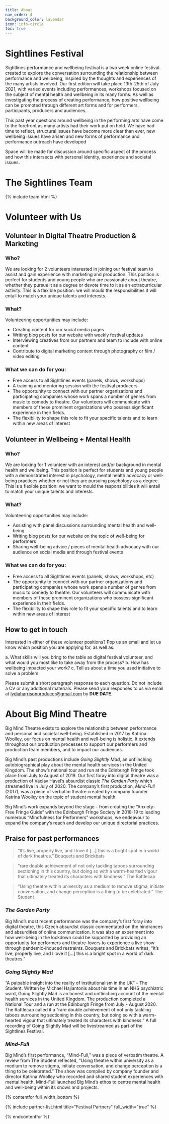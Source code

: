 ```yaml
---
title: About
nav_order: 4
background_color: lavendar
icon: info-circle
toc: true
---
```


# Sightlines Festival

Sightlines performance and wellbeing festival is a two week online festival. created to explore the conversation surrounding the relationship between performance and wellbeing, inspired by the thoughts and experiences of the many artists involved. Our first edition will take place 13th-25th of July 2021, with varied events including performances, workshops focused on the subject of mental health and wellbeing in its many forms. As well as investigating the process of creating performance, how positive wellbeing can be promoted through different art forms and for performers, participants, producers and audiences. 

This past year questions around wellbeing in the performing arts have come to the forefront as many artists had their work put on hold. We have had time to reflect, structural issues have become more clear than ever, new wellbeing issues have arisen and new forms of performance and performance outreach have developed

Space will be made for discussion around specific aspect of the process and how this intersects with personal identity, experience and societal issues.

# The Sightlines Team

{% include team.html %}

# Volunteer with Us 

## Volunteer in Digital Theatre Production & Marketing

### Who?

We are looking for 2 volunteers interested in joining our festival team to assist and gain experience with marketing and production. This position is perfect for students and young people who are passionate about theatre, whether they pursue it as a degree or devote time to it as an extracurricular activity. This is a flexible position: we will mould the responsibilities it will entail to match your unique talents and interests.

### What? 

Volunteering opportunities may include:

* Creating content for our social media pages
* Writing blog posts for our website with weekly festival updates
* Interviewing creatives from our partners and team to include with online content
* Contribute to digital marketing content through photography or film / video editing

### What we can do for you:

* Free access to all Sightlines events (panels, shows, workshops)
* A training and mentoring session with the festival producers
* The opportunity to connect with our partner organizations and participating companies whose work spans a number of genres from music to comedy to theatre. Our volunteers will communicate with members of these prominent organizations who possess significant experience in their fields.
* The flexibility to shape this role to fit your specific talents and to learn within 
new areas of interest

## Volunteer in Wellbeing + Mental Health

### Who? 

We are looking for 1 volunteer with an interest and/or background in mental health and wellbeing. This position is perfect for students and young people with a demonstrated interest in psychology, mental health advocacy or well-being practices whether or not they are pursuing psychology as a degree. This is a flexible position: we want to mould the responsibilities it will entail to match your unique talents and interests.

### What?

Volunteering opportunities may include:
* Assisting with panel discussions surrounding mental health and well-being
* Writing blog posts for our website on the topic of well-being for performers
* Sharing well-being advice / pieces of mental health advocacy with our audience on social media and through festival events

### What we can do for you:

* Free access to all Sightlines events (panels, shows, workshops, etc)
* The opportunity to connect with our partner organizations and participating companies whose work spans a number of genres from music to comedy to theatre. Our volunteers will communicate with members of these prominent organizations who possess significant experience in their fields.
* The flexibility to shape this role to fit your specific talents and to learn within 
new areas of interest

## How to get in touch

Interested in either of these volunteer positions? Pop us an email and let us know which position you are applying for, as well as:

a. What skills will you bring to the table as digital festival volunteer, and what would you most like to take away from the process?
b. How has wellbeing impacted your work?
c. Tell us about a time you used initiative to solve a problem.

Please submit a short paragraph response to each question. Do not include a CV or any additional materials. Please send your responses to us via email at <lydiaharrisonproducer@gmail.com> by **DUE DATE**.


# About Big Mind Theatre 

Big Mind Theatre exists to explore the relationship between performance and personal and societal well-being. Established in 2017 by Katrina Woolley, our focus on mental health and well-being is holistic. It extends throughout our production processes to support our performers and production team members, and to impact our audiences.
 
Big Mind’s past productions include _Going Slightly Mad_, an unflinching autobiographical play about the mental health services in the United Kingdom. The show’s national tour and run at the Edinburgh Fringe took place from July to August of 2019. Our first foray into digital theatre was a production of Vaclav Havel’s absurdist classic _The Garden Party_ which streamed live in July of 2020. The company’s first production, _Mind-Full_ (2017), was a piece of verbatim theatre created by company founder Katrina Woolley on the topic of student mental health.
 
Big Mind’s work expands beyond the stage - from creating the “Anxiety-Free Fringe Guide” with the Edinburgh Fringe Society in 2018-19 to leading numerous “Mindfulness for Performers” workshops, we endeavour to expand the company’s reach and develop our unique directorial practices.

## Praise for past performances 

> “It’s live, properly live, and I love it […] this is a bright spot in a world of dark theatres.”
Bouquets and Brickbats
 
> “rare double achievement of not only tackling taboos surrounding sectioning in this country, but doing so with a warm-hearted vigour that ultimately treated its characters with kindness.”
The Rattlecap
 
> “Using theatre within university as a medium to remove stigma, initiate conversation, and change perception is a thing to be celebrated.”
The Student

### _The Garden Party_

Big Mind’s most recent performance was the company’s first foray into digital theatre, this Czech absurdist classic commentated on the hindrances and absurdities of online communication. It was also an experiment into how well-being in the lockdown could be supported by providing an opportunity for performers and theatre-lovers to experience a live show through pandemic-induced restraints. Bouquets and Brickbats writes, “It’s live, properly live, and I love it […] this is a bright spot in a world of dark theatres.”
 
### _Going Slightly Mad_
“A palpable insight into the reality of institutionalism in the UK” – The Student. Written by Michael Hajiantonis about his time in an NHS psychiatric ward, Going Slightly Mad is an honest and unflinching account of the mental health services in the United Kingdom. The production completed a National Tour and a run at the Edinburgh Fringe from July - August 2020. The Rattlecap called it a “rare double achievement of not only tackling taboos surrounding sectioning in this country, but doing so with a warm-hearted vigour that ultimately treated its characters with kindness.” A full recording of Going Slightly Mad will be livestreamed as part of the Sightlines Festival.
 
### _Mind-Full_
Big Mind’s first performance, “Mind-Full,” was a piece of verbatim theatre. A review from The Student reflected, “Using theatre within university as a medium to remove stigma, initiate conversation, and change perception is a thing to be celebrated.” The show was compiled by company founder and director Katrina Woolley who recorded and shared student experiences with mental health. Mind-Full launched Big Mind’s ethos to centre mental health and well-being within its shows and projects.


{% contentfor full_width_bottom %}

{% include partner-list.html title="Festival Partners" full_width="true" %}

{% endcontentfor %}
